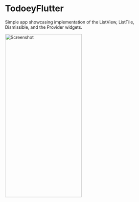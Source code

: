 # TodoeyFlutter
Simple app showcasing implementation of the ListView, ListTile, Dismissible, and the Provider widgets.

<img src="https://i.ibb.co/crS1df3/Simulator-Screen-Shot-i-Phone-11-Pro-Max-2020-03-21-at-02-01-38.png" alt="Screenshot" width="250" height="535" border="0">
